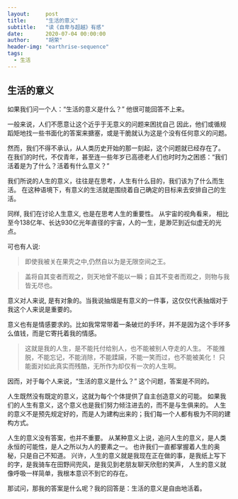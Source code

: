 ```yaml
---
layout:     post
title:      "生活的意义"
subtitle:   "读《自卑与超越》有感"
date:       2020-07-04 00:00:00
author:     "胡荣"
header-img: "earthrise-sequence"
tags:
  - 生活
---
```


## 生活的意义

如果我们问一个人：“生活的意义是什么？” 他很可能回答不上来。

一般来说，人们不愿意让这个近乎于无意义的问题来困扰自己
因此，他们或循规蹈矩地找一些书面化的答案来搪塞，或是干脆就认为这是个没有任何意义的问题。

然而，我们不得不承认，从人类历史开始的那一刻起，这个问题就已经存在了。
在我们的时代，不仅青年，甚至连一些年岁已高德老人们也时时为之困惑：“我们活着是为了什么？活着有什么意义？”

我们所说的人生的意义，往往是在思考，人生有什么目的，我们该为了什么而生活。
在这种语境下，有意义的生活就是围绕着自己确定的目标来去安排自己的生活。

同样, 我们在讨论人生意义, 也是在思考人生的重要性。
从宇宙的视角看来， 相比至今138亿年、长达930亿光年直径的宇宙，人的一生，是渺茫到近似虚无的光点。

可也有人说: 

> 即使我被关在果壳之中,仍然自以为是无限空间之王。

> 盖将自其变者而观之，则天地曾不能以一瞬；自其不变者而观之，则物与我皆无尽也。

意义对人来说, 是有对象的。当我说抽烟是有意义的一件事，这仅仅代表抽烟对于我这个人来说是重要的。

意义也有是情感要求的。比如我常常带着一条破烂的手环，并不是因为这个手环多么值钱，而是它寄托着我的情感。

> 这就是我的人生，是不能托付给别人，也不能被别人夺走的人生。
> 不能推脱，不能忘记，不能消除，不能蹂躏，不能一笑而过，也不能被美化！
> 只能面对如此真实而残酷，无所作为却仅有一次的人生啊。

因而，对于每个人来说，“生活的意义是什么？” 这个问题，答案是不同的。

人生既然没有既定的意义，这就为每个个体提供了自主创造意义的可能。
如果我们的人生有意义，这个意义也是我们努力倾注进去的，而不是与生俱来的。
人生的意义不是预先规定好的，而是人为建构出来的；我们每一个人都有极为不同的建构方式。

人生的意义没有答案，也并不重要。
从某种意义上说，追问人生的意义，是人类永恒的可能性，是人之所以为人的要素之一。
也许我们一直都掌握着人生的奥秘，只是自己不知道。
兴许，人生的意义就是我现在正在做的事，是我纸上写下的字，是我骑车在田野间兜风，是我见到老朋友聊天欣慰的笑声，
人生的意义就像呼吸一样简单，我根本意识不到它的存在。

那试问，那我的答案是什么呢？我的回答是：生活的意义是自由地活着。

[1]: https://zhuanlan.zhihu.com/p/105230702